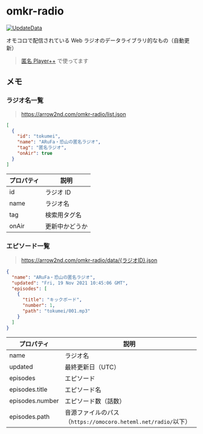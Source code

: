 # omkr-radio

[![UpdateData](https://github.com/arrow2nd/omkr-radio/actions/workflows/updateData.yaml/badge.svg)](https://github.com/arrow2nd/omkr-radio/actions/workflows/updateData.yaml)

オモコロで配信されている Web ラジオのデータライブラリ的なもの（自動更新）

> [匿名 Player++](https://github.com/arrow2nd/tokumei-player-pp) で使ってます

## メモ

### ラジオ名一覧

> https://arrow2nd.com/omkr-radio/list.json

```json
[
  {
    "id": "tokumei",
    "name": "ARuFa・恐山の匿名ラジオ",
    "tag": "匿名ラジオ",
    "onAir": true
  }
]
```

| プロパティ | 説明      |
| ----- | ------- |
| id    | ラジオ ID  |
| name  | ラジオ名    |
| tag   | 検索用タグ名  |
| onAir | 更新中かどうか |

### エピソード一覧

> https://arrow2nd.com/omkr-radio/data/{ラジオID}.json

```json
{
  "name": "ARuFa・恐山の匿名ラジオ",
  "updated": "Fri, 19 Nov 2021 10:45:06 GMT",
  "episodes": [
    {
      "title": "キックボード",
      "number": 1,
      "path": "tokumei/001.mp3"
    }
  ]
}
```

| プロパティ           | 説明                                               |
| --------------- | ------------------------------------------------ |
| name            | ラジオ名                                             |
| updated         | 最終更新日（UTC）                                       |
| episodes        | エピソード                                            |
| episodes.title  | エピソード名                                           |
| episodes.number | エピソード数（話数）                                       |
| episodes.path   | 音源ファイルのパス（`https://omocoro.heteml.net/radio/`以下） |

